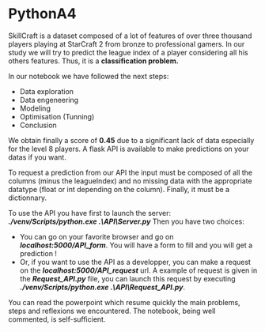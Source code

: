 # PythonA4

SkillCraft is a dataset composed of a lot of features of over three thousand players playing at StarCraft 2 from bronze to professional gamers. In our study we will try to predict the league index of a player considering all his others features. Thus, it is a **classification problem.**

In our notebook we have followed the next steps:
- Data exploration 
- Data engeneering
- Modeling
- Optimisation (Tunning)
- Conclusion

We obtain finally a score of **0.45** due to a significant lack of data especially for the level 8 players.
A flask API is available to make predictions on your datas if you want.

To request a prediction from our API the input must be composed of all the columns (minus the leagueIndex) and no missing data with the appropriate datatype (float or int depending on the column). Finally, it must be a dictionnary.  

To use the API you have first to launch the server: ***./venv/Scripts/python.exe .\API\Server.py***
Then you have two choices:
- You can go on your favorite browser and go on ***localhost:5000/API_form***. You will have a form to fill and you will get a prediction !
- Or, if you want to use the API as a developper, you can make a request on the ***localhost:5000/API_request*** url. A example of request is given in the ***Request_API.py*** file, you can launch this request by executing ***./venv/Scripts/python.exe .\API\Request_API.py***.

You can read the powerpoint which resume quickly the main problems, steps and reflexions we encountered.
The notebook, being well commented, is self-sufficient. 
